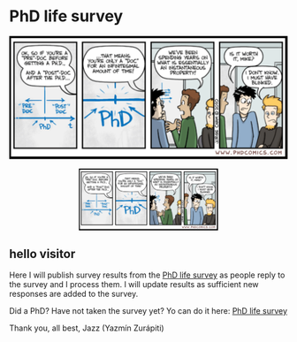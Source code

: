 # PhD life survey

<!-- ![PhD plans](./images/PhDplans.jpg "PhD plans") -->
![PhDInstantaneousProperty](./images/InstantaneousProperty.png "PhD instantaneous property")

<!-- <img src="./images/InstantaneousProperty.png" alt="PhDInstantaneousProperty" width="300" height="200"/> -->
<img style="display: block; margin-left: auto; margin-right: auto;" src="./images/InstantaneousProperty.png" alt="PhDInstantaneousProperty" width=50% />


## hello visitor

Here I will publish survey results from the [PhD life survey](https://forms.gle/4NVZAtoYY6EhQbnC8) as people reply to the survey and I process them. I will update results as sufficient new responses are added to the survey.

Did a PhD? Have not taken the survey yet? Yo can do it here: [PhD life survey](https://forms.gle/4NVZAtoYY6EhQbnC8)

Thank you, all best, 
Jazz (Yazmín Zurápiti)
